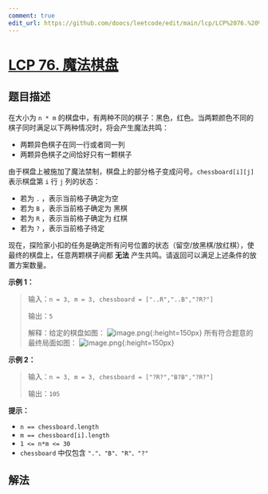 ```yaml
---
comment: true
edit_url: https://github.com/doocs/leetcode/edit/main/lcp/LCP%2076.%20%E9%AD%94%E6%B3%95%E6%A3%8B%E7%9B%98/README.md
---
```


# [LCP 76. 魔法棋盘](https://leetcode.cn/problems/1ybDKD)

## 题目描述

<!-- 这里写题目描述 -->

在大小为 `n * m` 的棋盘中，有两种不同的棋子：黑色，红色。当两颗颜色不同的棋子同时满足以下两种情况时，将会产生魔法共鸣：

-   两颗异色棋子在同一行或者同一列
-   两颗异色棋子之间恰好只有一颗棋子

由于棋盘上被施加了魔法禁制，棋盘上的部分格子变成问号。`chessboard[i][j]` 表示棋盘第 `i` 行 `j` 列的状态：

-   若为 `.` ，表示当前格子确定为空
-   若为 `B` ，表示当前格子确定为 黑棋
-   若为 `R` ，表示当前格子确定为 红棋
-   若为 `?` ，表示当前格子待定

现在，探险家小扣的任务是确定所有问号位置的状态（留空/放黑棋/放红棋），使最终的棋盘上，任意两颗棋子间都 **无法** 产生共鸣。请返回可以满足上述条件的放置方案数量。

**示例 1：**

> 输入：`n = 3, m = 3, chessboard = ["..R","..B","?R?"]`
>
> 输出：`5`
>
> 解释：给定的棋盘如图：
> ![image.png](https://fastly.jsdelivr.net/gh/doocs/leetcode@main/lcp/LCP%2076.%20%E9%AD%94%E6%B3%95%E6%A3%8B%E7%9B%98/images/1681714583-unbRox-image.png){:height=150px}
> 所有符合题意的最终局面如图：
> ![image.png](https://fastly.jsdelivr.net/gh/doocs/leetcode@main/lcp/LCP%2076.%20%E9%AD%94%E6%B3%95%E6%A3%8B%E7%9B%98/images/1681714596-beaOHK-image.png){:height=150px}

**示例 2：**

> 输入：`n = 3, m = 3, chessboard = ["?R?","B?B","?R?"]`
>
> 输出：`105`

**提示：**

-   `n == chessboard.length`
-   `m == chessboard[i].length`
-   `1 <= n*m <= 30`
-   `chessboard` 中仅包含 `"."、"B"、"R"、"?"`

## 解法

<!-- end -->
